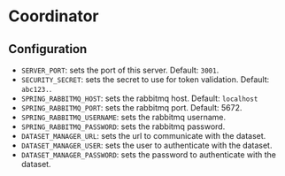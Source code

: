 # Coordinator

## Configuration

- `SERVER_PORT`: sets the port of this server. Default: `3001`.
- `SECURITY_SECRET`: sets the secret to use for token validation. Default: `abc123.`.
- `SPRING_RABBITMQ_HOST`: sets the rabbitmq host. Default: `localhost`
- `SPRING_RABBITMQ_PORT`: sets the rabbitmq port. Default: 5672.
- `SPRING_RABBITMQ_USERNAME`: sets the rabbitmq username.
- `SPRING_RABBITMQ_PASSWORD`: sets the rabbitmq password.
- `DATASET_MANAGER_URL`: sets the url to communicate with the dataset.
- `DATASET_MANAGER_USER`: sets the user to authenticate with the dataset.
- `DATASET_MANAGER_PASSWORD`: sets the password to authenticate with the dataset.